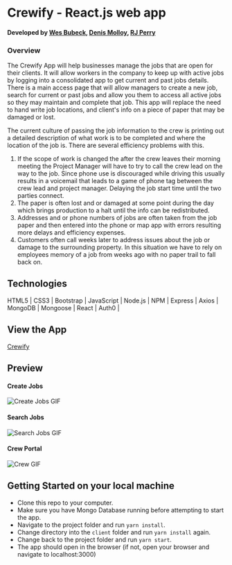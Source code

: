 # Crewify - React.js web app
#### Developed by [Wes Bubeck](https://github.com/WTB20), [Denis Molloy](https://github.com/D-Molloy), [RJ Perry](https://github.com/RJPerry23d)
### Overview

The Crewify App will help businesses manage the jobs that are open for their clients. It will allow workers in the company to keep up with active jobs by logging into a consolidated app to get current and past jobs details. There is a main access page that will allow managers to create a new job, search for current or past jobs and allow you them to access all active jobs so they may maintain and complete that job. This app will replace the need to hand write job locations, and client's info on a piece of paper that may be damaged or lost.

The current culture of passing the job information to the crew is printing out a detailed description of what work is to be completed and where the location of the job is. There are several efficiency problems with this. 

1. If the scope of work is changed the after the crew leaves their morning meeting the Project Manager will have to try to call the crew lead on the way to the job. Since phone use is discouraged while driving this usually results in a voicemail that leads to a game of phone tag between the crew lead and project manager. Delaying the job start time until the two parties connect. 
2. The paper is often lost and or damaged at some point during the day which brings production to a halt until the info can be redistributed. 
3. Addresses and or phone numbers of jobs are often taken from the job paper and then entered into the phone or map app with errors resulting more delays and efficiency expenses. 
4. Customers often call weeks later to address issues about the job or damage to the surrounding property. In this situation we have to rely on employees memory of a job from weeks ago with no paper trail to fall back on.


## Technologies
HTML5 | CSS3 | Bootstrap | JavaScript | Node.js | NPM | Express | Axios | MongoDB | Mongoose | React | Auth0 | 

## View the App
[Crewify](https://whispering-tor-71112.herokuapp.com/)

## Preview
#### Create Jobs
![Create Jobs GIF](https://media.giphy.com/media/l4EpfJcOkuY71X32w/giphy.gif)

#### Search Jobs
![Search Jobs GIF](https://media.giphy.com/media/l4Ep6ZNgIgZojwX6M/giphy.gif)

#### Crew Portal
![Crew GIF](https://media.giphy.com/media/26Ff2QXXDxLW3eCru/giphy.gif)

## Getting Started on your local machine

- Clone this repo to your computer.
- Make sure you have Mongo Database running before attempting to start the app.
- Navigate to the project folder and run `yarn install`.
- Change directory into the `client` folder and run `yarn install` again.
- Change back to the project folder and run `yarn start`.
- The app should open in the browser (if not, open your browser and navigate to localhost:3000)


